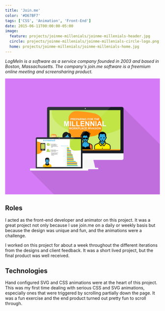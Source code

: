 ```yaml
---
title: 'Join.me'
color: '#D67BF7'
tags: ['CSS', 'Animation', 'Front-End']
date: 2015-06-11T00:00:00-05:00
image:
  feature: projects/joinme-millenials/joinme-millenials-header.jpg
  circle: projects/joinme-millenials/joinme-millenials-circle-logo.png
  home: projects/joinme-millenials/joinme-millenials-home.jpg
---
```


_LogMeIn is a software as a service company founded in 2003 and based in Boston, Massachusetts. The company's join.me software is a freemium online meeting and screensharing product._

![join.me](../../images/projects/joinme-millenials/joinme-millenials-screens.png)

## Roles

I acted as the front-end developer and animator on this project. It was a great project not only because I use join.me on a daily or weekly basis but because the design was unique and fun, and the animations were a challenge.

I worked on this project for about a week throughout the different iterations from the designs and client feedback. It was a short lived project, but the final product was well received.

## Technologies

Hand configured SVG and CSS animations were at the heart of this project. This was my first time dealing with serious CSS and SVG animations, especially ones that were triggered by scrolling partially down the page. It was a fun exercise and the end product turned out pretty fun to scroll through.
